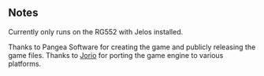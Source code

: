 ## Notes

Currently only runs on the RG552 with Jelos installed.


Thanks to Pangea Software for creating the game and publicly releasing the game files. Thanks to [Jorio](https://github.com/jorio/CroMagRally) for porting the game engine to various platforms. 



